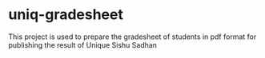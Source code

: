 # uniq-gradesheet
This project is used to prepare the gradesheet of students in pdf format for publishing the result of Unique Sishu Sadhan
